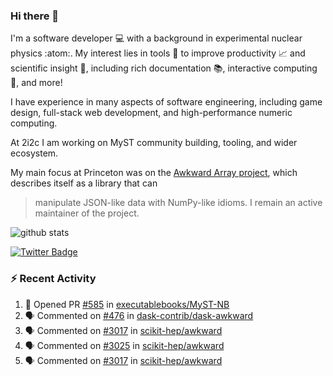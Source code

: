 ### Hi there 👋 

I'm a software developer 💻 with a background in experimental nuclear physics :atom:. My interest lies in tools :wrench: to improve productivity :chart_with_upwards_trend: and scientific insight :telescope:, including rich documentation 📚, interactive computing 🧮, and more! 

I have experience in many aspects of software engineering, including game design, full-stack web development, and high-performance numeric computing. 

At 2i2c I am working on MyST community building, tooling, and wider ecosystem. 

My main focus at Princeton was on the [Awkward Array project](awkward-array.org/), which describes itself as a library that can 
> manipulate JSON-like data with NumPy-like idioms. I remain an active maintainer of the project. 

![github stats](https://github-readme-stats.vercel.app/api?username=agoose77&show_icons=true&hide_rank=true&hide_title=true&bg_color=30,e76445,904e95&text_color=efe3ec&icon_color=efe3ec)
<!--
**agoose77/agoose77** is a ✨ _special_ ✨ repository because its `README.md` (this file) appears on your GitHub profile.

Here are some ideas to get you started:

- 🔭 I’m currently working on ...
- 🌱 I’m currently learning ...
- 👯 I’m looking to collaborate on ...
- 🤔 I’m looking for help with ...
- 💬 Ask me about ...
- 📫 How to reach me: ...
- 😄 Pronouns: ...
- ⚡ Fun fact: ...
-->

[![Twitter Badge](https://img.shields.io/twitter/follow/agoose77?style=flat-square&logo=Twitter&logoColor=white&color=cornflowerblue)](https://twitter.com/agoose77)

### :zap: Recent Activity

<!--START_SECTION:activity-->
1. 💪 Opened PR [#585](https://github.com/executablebooks/MyST-NB/pull/585) in [executablebooks/MyST-NB](https://github.com/executablebooks/MyST-NB)
2. 🗣 Commented on [#476](https://github.com/dask-contrib/dask-awkward/issues/476#issuecomment-1959573818) in [dask-contrib/dask-awkward](https://github.com/dask-contrib/dask-awkward)
3. 🗣 Commented on [#3017](https://github.com/scikit-hep/awkward/pull/3017#issuecomment-1959495114) in [scikit-hep/awkward](https://github.com/scikit-hep/awkward)
4. 🗣 Commented on [#3025](https://github.com/scikit-hep/awkward/pull/3025#issuecomment-1959474779) in [scikit-hep/awkward](https://github.com/scikit-hep/awkward)
5. 🗣 Commented on [#3017](https://github.com/scikit-hep/awkward/pull/3017#issuecomment-1959473135) in [scikit-hep/awkward](https://github.com/scikit-hep/awkward)
<!--END_SECTION:activity-->
